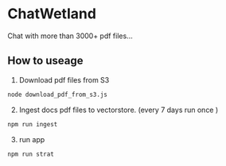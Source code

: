 # ChatWetland

Chat with more than 3000+ pdf files...


## How to useage 

1. Download pdf files from S3
```bash
node download_pdf_from_s3.js
```

2. Ingest docs pdf files to vectorstore.  (every 7 days run once )
```bash
npm run ingest
```

3. run app
```bash
npm run strat
```
